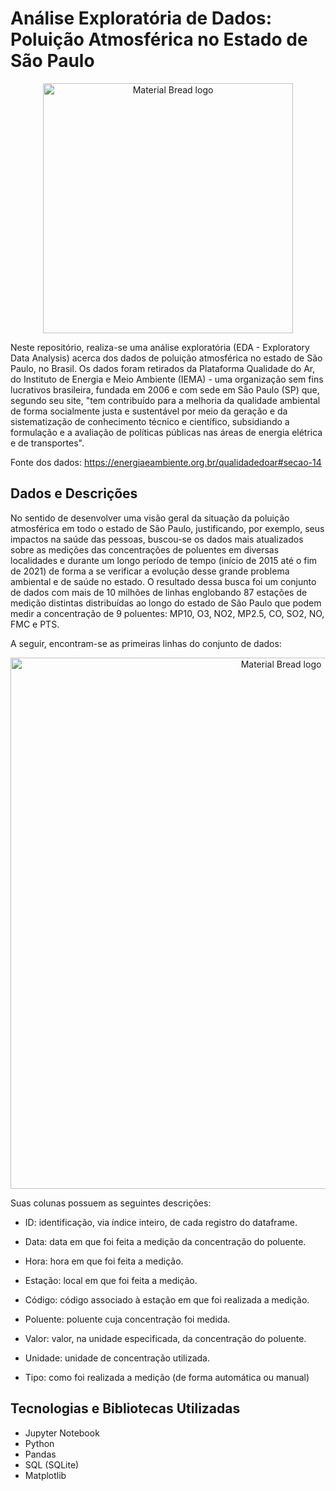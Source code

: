 # Análise Exploratória de Dados: Poluição Atmosférica no Estado de São Paulo

<p align="center">
    <img width="400" src="https://github.com/Samirnunes/sp_polution_eda/blob/main/images/iema_logo.png" alt="Material Bread logo">
<p>

Neste repositório, realiza-se uma análise exploratória (EDA - Exploratory Data Analysis) acerca dos dados de poluição atmosférica no estado de São Paulo, no Brasil. Os dados foram retirados da Plataforma Qualidade do Ar, do Instituto de Energia e Meio Ambiente (IEMA) - uma organização sem fins lucrativos brasileira, fundada em 2006 e com sede em São Paulo (SP) que, segundo seu site, "tem contribuído para a melhoria da qualidade ambiental de forma socialmente justa e sustentável por meio da geração e da sistematização de conhecimento técnico e científico, subsidiando a formulação e a avaliação de políticas públicas nas áreas de energia elétrica e de transportes".

Fonte dos dados: https://energiaeambiente.org.br/qualidadedoar#secao-14

## Dados e Descrições

No sentido de desenvolver uma visão geral da situação da poluição atmosférica em todo o estado de São Paulo, justificando, por exemplo, seus impactos na saúde das pessoas, buscou-se os dados mais atualizados sobre as medições das concentrações de poluentes em diversas localidades e durante um longo período de tempo (início de 2015 até o fim de 2021) de forma a se verificar a evolução desse grande problema ambiental e de saúde no estado. O resultado dessa busca foi um conjunto de dados com mais de 10 milhões de linhas englobando 87 estações de medição distintas distribuídas ao longo do estado de São Paulo que podem medir a concentração de 9 poluentes: MP10, O3, NO2, MP2.5, CO, SO2, NO, FMC e PTS. 

A seguir, encontram-se as primeiras linhas do conjunto de dados:
    
<p align="center">
    <img width="850" src="https://github.com/Samirnunes/sp_polution_eda/blob/main/images/visao_geral_dataframe.PNG" alt="Material Bread logo">
<p>

Suas colunas possuem as seguintes descrições:

- ID: identificação, via índice inteiro, de cada registro do dataframe.

- Data: data em que foi feita a medição da concentração do poluente.

- Hora: hora em que foi feita a medição.

- Estação: local em que foi feita a medição.

- Código: código associado à estação em que foi realizada a medição.

- Poluente: poluente cuja concentração foi medida.

- Valor: valor, na unidade especificada, da concentração do poluente.

- Unidade: unidade de concentração utilizada.

- Tipo: como foi realizada a medição (de forma automática ou manual)

## Tecnologias e Bibliotecas Utilizadas

- Jupyter Notebook
- Python
- Pandas
- SQL (SQLite)
- Matplotlib
 
